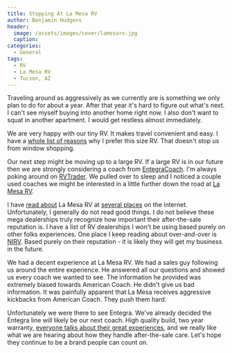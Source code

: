 ```yaml
---
title: Stopping At La Mesa RV
author: Benjamin Hudgens
header:
  image: /assets/images/cover/lamesarv.jpg
  caption:
categories:
  - General
tags:
  - RV
  - La Mesa RV
  - Tucson, AZ
---
```


Traveling around as aggressively as we currently are is something we only plan to do for about a year.  After that year it's hard to figure out what's next.  I can't see myself buying into another home right now.  I also don't want to squat in another apartment.  I would get restless almost immediately.

We are very happy with our tiny RV.  It makes travel convenient and easy.  I have a [whole list of reasons](http://chasingsixty.com/vandwelling/rv/Two-Months-In-Pleasure-Way-XLMB-Part-3/) why I prefer this size RV.  That doesn't stop us from window shopping.

Our next step might be moving up to a large RV.  If a large RV is in our future then we are strongly considering a coach from [EntegraCoach](https://www.entegracoach.com/).  I'm always poking around on [RVTrader](https://www.rvtrader.com/).  We pulled over to sleep and I noticed a couple used coaches we might be interested in a little further down the road at [La Mesa RV](http://www.lamesarv.com/).  

I have [read about](http://www.irv2.com/forums/f106/lamesa-rv-154095.html) La Mesa RV at [several places](http://www.irv2.com/forums/f59/recommendation-la-mesa-rv-mesa-az-274422.html) on the internet.  Unfortunately, I generally do not read good things.  I do not believe these mega dealerships truly recognize how important their after-the-sale reputation is.  I have a list of RV dealerships I won't be using based purely on other folks experiences.  One place I keep reading about over-and-over is [NIRV](http://www.salesnirvc.com/).  Based purely on their reputation - it is likely they will get my business in the future.

We had a decent experience at La Mesa RV.  We had a sales guy following us around the entire experience.  He answered all our questions and showed us every coach we wanted to see.  The information he provided was extremely biased towards American Coach.  He didn't give us bad information.  It was painfully apparent that La Mesa receives aggressive kickbacks from American Coach.  They push them hard.

Unfortunately we were there to see Entegra.  We've already decided the Entegra line will likely be our next coach.  High quality build, two year warranty, [everyone talks about their great experiences](asdf), and we really like what we are hearing about how they handle after-the-sale care.  Let's hope they continue to be a brand people can count on.
